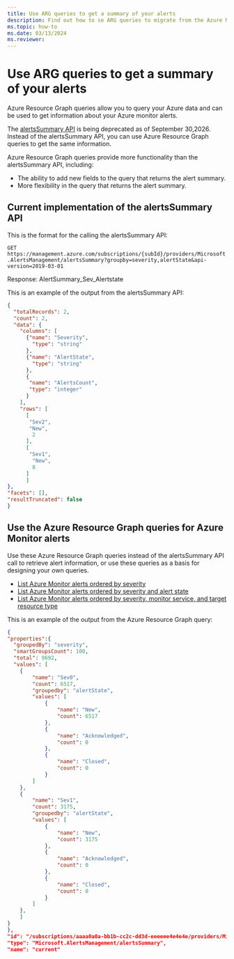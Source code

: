 ```yaml
---
title: Use ARG queries to get a summary of your alerts
description: Find out how to se ARG queries to migrate from the Azure Monitor alertsSummary API, which is being deprecated.
ms.topic: how-to
ms.date: 03/13/2024
ms.reviewer: 
---
```


# Use ARG queries to get a summary of your alerts

Azure Resource Graph queries allow you to query your Azure data and can be used to get information about your Azure monitor alerts.

The [alertsSummary API](/azure/azure-monitor/alerts/migrate-from-alerts-summary-api) is being deprecated as of September 30,2026. Instead of the alertsSummary API, you can use Azure Resource Graph queries to get the same information.

Azure Resource Graph queries provide more functionality than the alertsSummary API, including: 
* The ability to add new fields to the query that returns the alert summary.  
* More flexibility in the query that returns the alert summary. 

## Current implementation of the alertsSummary API

This is the format for the calling the alertsSummary API:

  `GET https://management.azure.com/subscriptions/{subId}/providers/Microsoft.AlertsManagement/alertsSummary?groupby=severity,alertState&api-version=2019-03-01`

Response: AlertSummary_Sev_Alertstate 

This is an example of the output from the alertsSummary API:

```json
{
  "totalRecords": 2,
  "count": 2,
  "data": {
    "columns": [
      {"name": "Severity",
        "type": "string"
      },
      {"name": "AlertState",
        "type": "string"
      },
      {
       "name": "AlertsCount",
       "type": "integer"
      }
    ],
    "rows": [
      [
       "Sev2",
       "New",
        2
      ],
      [
       "Sev1",
        "New",
        8
      ]
      ]
},
"facets": [],
"resultTruncated": false
}
```

## Use the Azure Resource Graph queries for Azure Monitor alerts

Use these Azure Resource Graph queries instead of the alertsSummary API call to retrieve alert information, or use these queries as a basis for designing your own queries.

- [List Azure Monitor alerts ordered by severity](/azure/governance/resource-graph/samples/starter#list-azure-monitor-alerts-ordered-by-severity)
- [List Azure Monitor alerts ordered by severity and alert state](/azure/governance/resource-graph/samples/starter#list-azure-monitor-alerts-ordered-by-severity-and-alert-state)
- [List Azure Monitor alerts ordered by severity, monitor service, and target resource type](/azure/governance/resource-graph/samples/starter#list-azure-monitor-alerts-ordered-by-severity-monitor-service-and-target-resource-type)
 
 This is an example of the output from the Azure Resource Graph query:

```json
{
"properties":{
  "groupedBy": "severity",
  "smartGroupsCount": 100,
  "total": 9692,
  "values": [
    {
        "name": "Sev0",
        "count": 6517,
        "groupedby": "alertState",
        "values": [
            {
                "name": "New",
                "count": 6517
            },
            {
                "name": "Acknowledged",
                "count": 0
            },
            {
                "name": "Closed",
                "count": 0
            }
        ]
    },
    {
        "name": "Sev1",
        "count": 3175,
        "groupedby": "alertState",
        "values": [
            {
                "name": "New",
                "count": 3175
            },
            {
                "name": "Acknowledged",
                "count": 0
            },
            {
                "name": "Closed",
                "count": 0
            }
        ]
    },
    ]
}
},
"id": "/subscriptions/aaaa0a0a-bb1b-cc2c-dd3d-eeeeee4e4e4e/providers/Microsoft.AlertsManagement/alertsSummary/current",
"type": "Microsoft.AlertsManagement/alertsSummary",
"name": "current"

```

